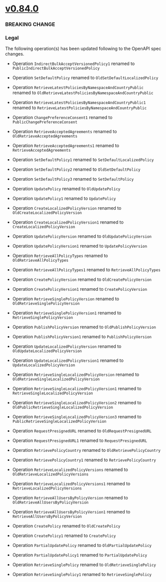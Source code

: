 # [v0.84.0]

### BREAKING CHANGE

### Legal

The following operation(s) has been updated following to the OpenAPI spec changes.

- Operation `IndirectBulkAcceptVersionedPolicy1` renamed to `PublicIndirectBulkAcceptVersionedPolicy`
- Operation `SetDefaultPolicy` renamed to `OldSetDefaultLocalizedPolicy`
- Operation `RetrieveLatestPoliciesByNamespaceAndCountryPublic` renamed to `OldRetrieveLatestPoliciesByNamespaceAndCountryPublic`
- Operation `RetrieveLatestPoliciesByNamespaceAndCountryPublic1` renamed to `RetrieveLatestPoliciesByNamespaceAndCountryPublic`

- Operation `ChangePreferenceConsent1` renamed to `PublicChangePreferenceConsent`

- Operation `RetrieveAcceptedAgreements` renamed to `OldRetrieveAcceptedAgreements`
- Operation `RetrieveAcceptedAgreements1` renamed to `RetrieveAcceptedAgreements`

- Operation `SetDefaultPolicy1` renamed to `SetDefaultLocalizedPolicy`
- Operation `SetDefaultPolicy2` renamed to `OldSetDefaultPolicy`
- Operation `SetDefaultPolicy3` renamed to `SetDefaultPolicy`

- Operation `UpdatePolicy` renamed to `OldUpdatePolicy`
- Operation `UpdatePolicy1` renamed to `UpdatePolicy`

- Operation `CreateLocalizedPolicyVersion` renamed to `OldCreateLocalizedPolicyVersion`
- Operation `CreateLocalizedPolicyVersion1` renamed to `CreateLocalizedPolicyVersion`

- Operation `UpdatePolicyVersion` renamed to `OldUpdatePolicyVersion`
- Operation `UpdatePolicyVersion1` renamed to `UpdatePolicyVersion`

- Operation `RetrieveAllPolicyTypes` renamed to `OldRetrieveAllPolicyTypes`
- Operation `RetrieveAllPolicyTypes1` renamed to `RetrieveAllPolicyTypes`

- Operation `CreatePolicyVersion` renamed to `OldCreatePolicyVersion`
- Operation `CreatePolicyVersion1` renamed to `CreatePolicyVersion`

- Operation `RetrieveSinglePolicyVersion` renamed to `OldRetrieveSinglePolicyVersion`
- Operation `RetrieveSinglePolicyVersion1` renamed to `RetrieveSinglePolicyVersion`

- Operation `PublishPolicyVersion` renamed to `OldPublishPolicyVersion`
- Operation `PublishPolicyVersion1` renamed to `PublishPolicyVersion`

- Operation `UpdateLocalizedPolicyVersion` renamed to `OldUpdateLocalizedPolicyVersion`
- Operation `UpdateLocalizedPolicyVersion1` renamed to `UpdateLocalizedPolicyVersion`

- Operation `RetrieveSingleLocalizedPolicyVersion` renamed to `OldRetrieveSingleLocalizedPolicyVersion`
- Operation `RetrieveSingleLocalizedPolicyVersion1` renamed to `RetrieveSingleLocalizedPolicyVersion`
- Operation `RetrieveSingleLocalizedPolicyVersion2` renamed to `OldPublicRetrieveSingleLocalizedPolicyVersion`
- Operation `RetrieveSingleLocalizedPolicyVersion3` renamed to `PublicRetrieveSingleLocalizedPolicyVersion`

- Operation `RequestPresignedURL` renamed to `OldRequestPresignedURL`
- Operation `RequestPresignedURL1` renamed to `RequestPresignedURL`

- Operation `RetrievePolicyCountry` renamed to `OldRetrievePolicyCountry`
- Operation `RetrievePolicyCountry1` renamed to `RetrievePolicyCountry`

- Operation `RetrieveLocalizedPolicyVersions` renamed to `OldRetrieveLocalizedPolicyVersions`
- Operation `RetrieveLocalizedPolicyVersions1` renamed to `RetrieveLocalizedPolicyVersions`

- Operation `RetrieveAllUsersByPolicyVersion` renamed to `OldRetrieveAllUsersByPolicyVersion`
- Operation `RetrieveAllUsersByPolicyVersion1` renamed to `RetrieveAllUsersByPolicyVersion`

- Operation `CreatePolicy` renamed to `OldCreatePolicy`
- Operation `CreatePolicy1` renamed to `CreatePolicy`

- Operation `PartialUpdatePolicy` renamed to `OldPartialUpdatePolicy`
- Operation `PartialUpdatePolicy1` renamed to `PartialUpdatePolicy`

- Operation `RetrieveSinglePolicy` renamed to `OldRetrieveSinglePolicy`
- Operation `RetrieveSinglePolicy1` renamed to `RetrieveSinglePolicy`

[v0.84.0]: https://github.com/AccelByte/accelbyte-go-sdk/compare/v0.83.0..v0.84.0